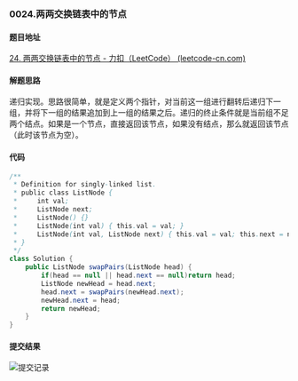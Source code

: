 ### 0024.两两交换链表中的节点

#### 题目地址

[24. 两两交换链表中的节点 - 力扣（LeetCode） (leetcode-cn.com)](https://leetcode-cn.com/problems/swap-nodes-in-pairs/)

#### 解题思路

递归实现。思路很简单，就是定义两个指针，对当前这一组进行翻转后递归下一组，并将下一组的结果追加到上一组的结果之后。递归的终止条件就是当前组不足两个结点。如果是一个节点，直接返回该节点，如果没有结点，那么就返回该节点（此时该节点为空）。

#### 代码

```java
/**
 * Definition for singly-linked list.
 * public class ListNode {
 *     int val;
 *     ListNode next;
 *     ListNode() {}
 *     ListNode(int val) { this.val = val; }
 *     ListNode(int val, ListNode next) { this.val = val; this.next = next; }
 * }
 */
class Solution {
    public ListNode swapPairs(ListNode head) {
        if(head == null || head.next == null)return head;
        ListNode newHead = head.next;
        head.next = swapPairs(newHead.next);
        newHead.next = head;
        return newHead;
    }
}
```

#### 提交结果

![提交记录](https://gitee.com/QingShanxl/pictures/raw/master/img//image-20220109124542320.png)